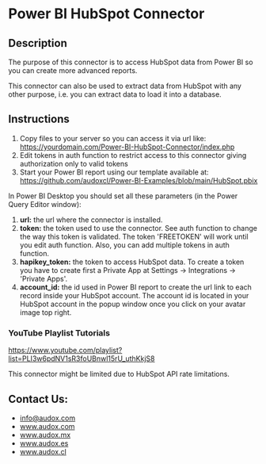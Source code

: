 # Power BI HubSpot Connector

## Description

The purpose of this connector is to access HubSpot data from Power BI so you can create more advanced reports.

This connector can also be used to extract data from HubSpot with any other purpose, i.e. you can extract data to load it into a database.

## Instructions

1. Copy files to your server so you can access it via url like:
https://yourdomain.com/Power-BI-HubSpot-Connector/index.php
2. Edit tokens in auth function to restrict access to this connector giving authorization only to valid tokens
3. Start your Power BI report using our template available at:
https://github.com/audoxcl/Power-BI-Examples/blob/main/HubSpot.pbix

In Power BI Desktop you should set all these parameters (in the Power Query Editor window):

1. **url:** the url where the connector is installed.
2. **token:** the token used to use the connector. See auth function to change the way this token is validated. The token 'FREETOKEN' will work until you edit auth function. Also, you can add multiple tokens in auth function.
3. **hapikey_token:** the token to access HubSpot data. To create a token you have to create first a Private App at Settings -> Integrations -> 'Private Apps'.
4. **account_id:** the id used in Power BI report to create the url link to each record inside your HubSpot account. The account id is located in your HubSpot account in the popup window once you click on your avatar image top right.

### YouTube Playlist Tutorials

https://www.youtube.com/playlist?list=PLI3w6pdNV1sR3foUBnwl15rU_uthKkjS8

This connector might be limited due to HubSpot API rate limitations.

## Contact Us:

- info@audox.com
- www.audox.com
- www.audox.mx
- www.audox.es
- www.audox.cl
